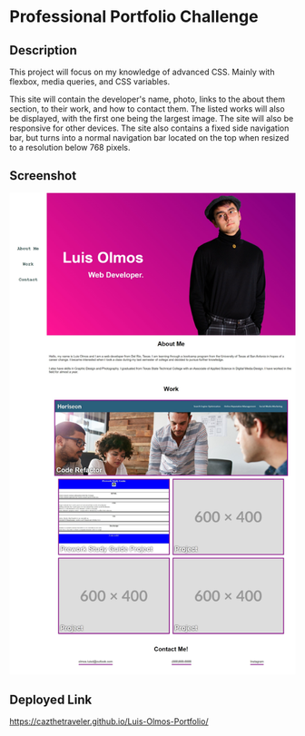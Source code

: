 # Professional Portfolio Challenge

## Description

This project will focus on my knowledge of advanced CSS. Mainly with flexbox, media queries, and CSS variables.

This site will contain the developer's name, photo, links to the about them section, to their work, and how to contact
them. The listed works will also be displayed, with the first one being the largest image. The site will also be responsive
for other devices. The site also contains a fixed side navigation bar, but turns into a normal navigation bar located on the
top when resized to a resolution below 768 pixels.

## Screenshot

![Alt text](images/screenshot.jpg "screenshot")

## Deployed Link

https://cazthetraveler.github.io/Luis-Olmos-Portfolio/